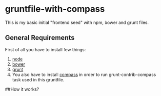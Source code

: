 # gruntfile-with-compass
This is my basic initial "frontend seed" with npm, bower and grunt files.

## General Requirements
First of all you have to install few things:

1. <a href="https://docs.npmjs.com/getting-started/installing-node" target="_blank">node</a>
2. [bower](http://bower.io/#install-bower)
3. [grunt](http://gruntjs.com/installing-grunt)
4. You also have to install [compass](http://thesassway.com/beginner/getting-started-with-sass-and-compass) in order to run grunt-contrib-compass task used in this gruntfile.  

##How it works?

